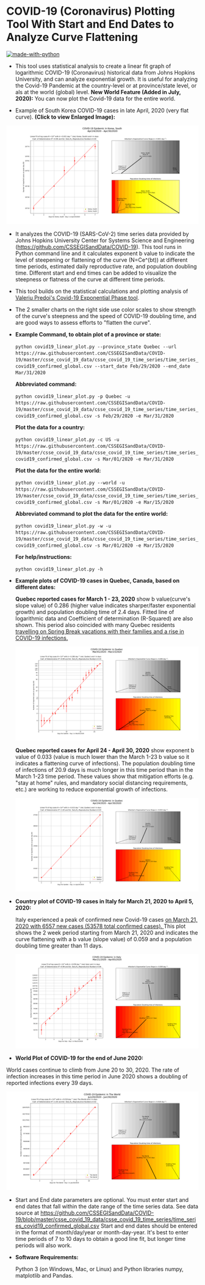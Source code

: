 COVID-19 (Coronavirus) Plotting Tool With Start and End Dates to Analyze Curve Flattening
==========================================================================================

[![made-with-python](https://img.shields.io/badge/Made%20with-Python-1f425f.svg)](https://www.python.org/)

* This tool uses statistical analysis to create a linear fit graph of logarithmic COVID-19 (Coronavirus) historical data from Johns Hopkins University, and can analyze exponential growth. It is useful for analyzing the Covid-19 Pandemic at the country-level or at province/state level, or als at the world (global) level. 
**New World Feature (Added in July, 2020):** You can now plot the Covid-19 data for the entire world.

* Example of South Korea COVID-19 cases in late April, 2020 (very flat curve). __(Click to view Enlarged Image):__ 

![South Korea](example_plots/South_Korea_Late_April_2020.png "Click to see enlarged South Korea plot image")

* It analyzes the COVID-19 (SARS-CoV-2) time series data provided by Johns Hopkins University Center for Systems Science and Engineering (https://github.com/CSSEGISandData/COVID-19). This tool runs in Python command line and it calculates exponent b value to indicate the level of steepening or flattening of the curve (N=Ce^(bt)) at different time periods, estimated daily reproductive rate, and population doubling time.  Different start and end times can be added to visualize the steepness or flatness of the curve at different time periods.

* This tool builds on the statistical calculations and plotting analysis of [Valeriu Predoi's Covid-19 Exponential Phase tool](https://github.com/valeriupredoi/COVID-19_LINEAR/blob/master/README.md#Introduction). 

* The 2 smaller charts on the right side use color scales to show strength of the curve's steepness and the speed of COVID-19 doubling time, and are good ways to assess efforts to "flatten the curve". 

* __Example Command, to obtain plot of a province or state:__

    `python covid19_linear_plot.py --province_state Quebec --url https://raw.githubusercontent.com/CSSEGISandData/COVID-19/master/csse_covid_19_data/csse_covid_19_time_series/time_series_covid19_confirmed_global.csv --start_date Feb/29/2020 --end_date Mar/31/2020`

    __Abbreviated command:__

    `python covid19_linear_plot.py -p Quebec -u https://raw.githubusercontent.com/CSSEGISandData/COVID-19/master/csse_covid_19_data/csse_covid_19_time_series/time_series_covid19_confirmed_global.csv -s Feb/29/2020 -e Mar/31/2020`
    
    __Plot the data for a country:__
    
    `python covid19_linear_plot.py -c US -u https://raw.githubusercontent.com/CSSEGISandData/COVID-19/master/csse_covid_19_data/csse_covid_19_time_series/time_series_covid19_confirmed_global.csv -s Mar/01/2020 -e Mar/31/2020`

    __Plot the data for the entire world:__
    
    `python covid19_linear_plot.py --world -u https://raw.githubusercontent.com/CSSEGISandData/COVID-19/master/csse_covid_19_data/csse_covid_19_time_series/time_series_covid19_confirmed_global.csv -s Mar/01/2020 -e Mar/15/2020`

    __Abbreviated command to plot the data for the entire world:__
    
    `python covid19_linear_plot.py -w -u https://raw.githubusercontent.com/CSSEGISandData/COVID-19/master/csse_covid_19_data/csse_covid_19_time_series/time_series_covid19_confirmed_global.csv -s Mar/01/2020 -e Mar/15/2020`

    __For help/instructions:__
    
    `python covid19_linear_plot.py -h`

* __Example plots of COVID-19 cases in Quebec, Canada, based on different dates:__

  __Quebec reported cases for March 1 - 23, 2020__ show  b value(curve's slope value) of 0.286 (higher value indicates sharper/faster exponential growth) and population doubling time of 2.4 days. Fitted line of logarithmic data and Coefficient of determination (R-Squared) are also shown. This period also coincided with many Quebec residents [travelling on Spring Break vacations with their families and a rise in COVID-19 infections.](https://www.theglobeandmail.com/canada/article-why-quebecs-coronavirus-cases-have-skyrocketed/)

  ![Quebec1](example_plots/Quebec_March_1_23_2020.png "Click to see enlarged Quebec plot image")

  __Quebec reported cases for April 24 - April 30, 2020__ show exponent b value of 0.033 (value is much lower than the March 1-23 b value so it indicates a flattening curve of infections). The population doubling time of infections of 20.9 days is much longer in this time period than in the March 1-23 time period. These values show that mitigation efforts (e.g. "stay at home" rules, and mandatory social distancing requirements, etc.) are working to reduce exponential growth of infections.
   
  ![Quebec2](example_plots/Quebec_Late_April_2020.png "Click to see enlarged Quebec plot image")

* __Country plot of COVID-19 cases in Italy for March 21, 2020 to April 5, 2020:__

  Italy experienced a peak of confirmed new Covid-19 cases [on March 21, 2020 with 6557 new cases (53578 total confirmed cases).
  ](https://github.com/CSSEGISandData/COVID-19/blob/master/csse_covid_19_data/csse_covid_19_time_series/time_series_covid19_confirmed_global.csv)  This plot shows the 2 week period starting from March 21, 2020 and indicates the curve flattening with a b value (slope value) of 0.059 and a population doubling time greater than 11 days. 
  
  ![Italy](example_plots/Italy_March_21_April_5_2020.png "Click to see enlarged Italy plot image")

* __World Plot of COVID-19 for the end of June 2020:__

World cases continue to climb from June 20 to 30, 2020. The rate of infection increases in this time period in June 2020 shows a doubling of reported infections every 39 days.  
  
  ![World](example_plots/World_June_20_30_2020.png "Click to see enlarged World plot image")

* Start and End date parameters are optional.  You must enter start and end dates that fall within the date range of the time series data. See data source at 
https://github.com/CSSEGISandData/COVID-19/blob/master/csse_covid_19_data/csse_covid_19_time_series/time_series_covid19_confirmed_global.csv
Start and end dates should be entered in the format of month/day/year or month-day-year. It's best to enter time periods of 7 to 10 days to obtain a good line fit, but longer time periods will also work.

* __Software Requirements:__ 

    Python 3 (on Windows, Mac, or Linux) and Python libraries numpy, matplotlib and Pandas. 
